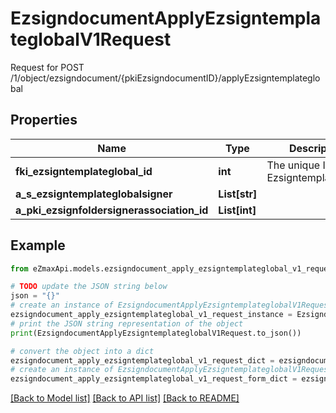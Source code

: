 # EzsigndocumentApplyEzsigntemplateglobalV1Request

Request for POST /1/object/ezsigndocument/{pkiEzsigndocumentID}/applyEzsigntemplateglobal

## Properties

Name | Type | Description | Notes
------------ | ------------- | ------------- | -------------
**fki_ezsigntemplateglobal_id** | **int** | The unique ID of the Ezsigntemplateglobal | 
**a_s_ezsigntemplateglobalsigner** | **List[str]** |  | 
**a_pki_ezsignfoldersignerassociation_id** | **List[int]** |  | 

## Example

```python
from eZmaxApi.models.ezsigndocument_apply_ezsigntemplateglobal_v1_request import EzsigndocumentApplyEzsigntemplateglobalV1Request

# TODO update the JSON string below
json = "{}"
# create an instance of EzsigndocumentApplyEzsigntemplateglobalV1Request from a JSON string
ezsigndocument_apply_ezsigntemplateglobal_v1_request_instance = EzsigndocumentApplyEzsigntemplateglobalV1Request.from_json(json)
# print the JSON string representation of the object
print(EzsigndocumentApplyEzsigntemplateglobalV1Request.to_json())

# convert the object into a dict
ezsigndocument_apply_ezsigntemplateglobal_v1_request_dict = ezsigndocument_apply_ezsigntemplateglobal_v1_request_instance.to_dict()
# create an instance of EzsigndocumentApplyEzsigntemplateglobalV1Request from a dict
ezsigndocument_apply_ezsigntemplateglobal_v1_request_form_dict = ezsigndocument_apply_ezsigntemplateglobal_v1_request.from_dict(ezsigndocument_apply_ezsigntemplateglobal_v1_request_dict)
```
[[Back to Model list]](../README.md#documentation-for-models) [[Back to API list]](../README.md#documentation-for-api-endpoints) [[Back to README]](../README.md)


